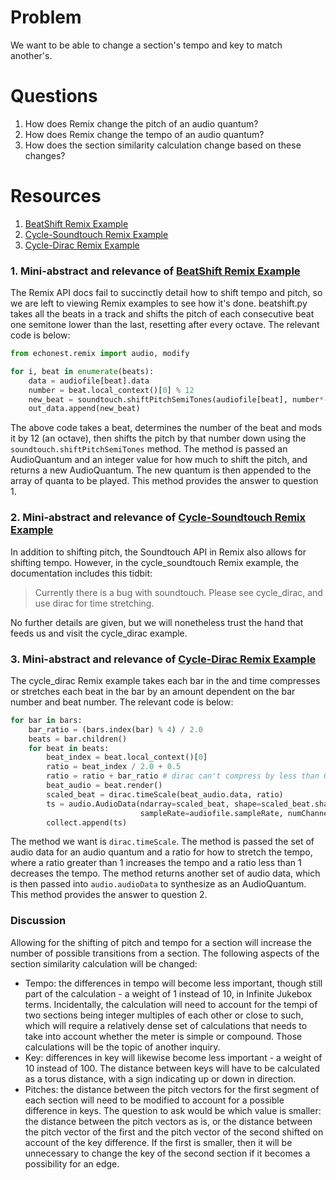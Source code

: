 # Problem
We want to be able to change a section's tempo and key to match another's.

# Questions
1. How does Remix change the pitch of an audio quantum?
2. How does Remix change the tempo of an audio quantum?
3. How does the section similarity calculation change based on these changes?

# Resources

1. [BeatShift Remix Example]
2. [Cycle-Soundtouch Remix Example]
3. [Cycle-Dirac Remix Example]

### 1. Mini-abstract and relevance of [BeatShift Remix Example]

The Remix API docs fail to succinctly detail how to shift tempo and pitch, so we are left to viewing Remix examples to see how it's done. beatshift.py takes all the beats in a track and shifts the pitch of each consecutive beat one semitone lower than the last, resetting after every octave. The relevant code is below:

```python
from echonest.remix import audio, modify

for i, beat in enumerate(beats):
    data = audiofile[beat].data
    number = beat.local_context()[0] % 12
    new_beat = soundtouch.shiftPitchSemiTones(audiofile[beat], number*-1)
    out_data.append(new_beat)
```

The above code takes a beat, determines the number of the beat and mods it by 12 (an octave), then shifts the pitch by that number down using the `soundtouch.shiftPitchSemiTones` method. The method is passed an AudioQuantum and an integer value for how much to shift the pitch, and returns a new AudioQuantum. The new quantum is then appended to the array of quanta to be played. This method provides the answer to question 1.

### 2. Mini-abstract and relevance of [Cycle-Soundtouch Remix Example]

In addition to shifting pitch, the Soundtouch API in Remix also allows for shifting tempo. However, in the cycle_soundtouch Remix example, the documentation includes this tidbit:

> Currently there is a bug with soundtouch. Please see cycle_dirac, and use dirac for time stretching.

No further details are given, but we will nonetheless trust the hand that feeds us and visit the cycle_dirac example.

### 3. Mini-abstract and relevance of [Cycle-Dirac Remix Example]

The cycle_dirac Remix example takes each bar in the and time compresses or stretches each beat in the bar by an amount dependent on the bar number and beat number. The relevant code is below:

```python
for bar in bars:
    bar_ratio = (bars.index(bar) % 4) / 2.0
    beats = bar.children()
    for beat in beats:
        beat_index = beat.local_context()[0]
        ratio = beat_index / 2.0 + 0.5
        ratio = ratio + bar_ratio # dirac can't compress by less than 0.5!
        beat_audio = beat.render()
        scaled_beat = dirac.timeScale(beat_audio.data, ratio)
        ts = audio.AudioData(ndarray=scaled_beat, shape=scaled_beat.shape, 
                             sampleRate=audiofile.sampleRate, numChannels=scaled_beat.shape[1])
        collect.append(ts)
```

The method we want is `dirac.timeScale`. The method is passed the set of audio data for an audio quantum and a ratio for how to stretch the tempo, where a ratio greater than 1 increases the tempo and a ratio less than 1 decreases the tempo. The method returns another set of audio data, which is then passed into `audio.audioData` to synthesize as an AudioQuantum. This method provides the answer to question 2.

### Discussion

Allowing for the shifting of pitch and tempo for a section will increase the number of possible transitions from a section. The following aspects of the section similarity calculation will be changed:
* Tempo: the differences in tempo will become less important, though still part of the calculation - a weight of 1 instead of 10, in Infinite Jukebox terms. Incidentally, the calculation will need to account for the tempi of two sections being integer multiples of each other or close to such, which will require a relatively dense set of calculations that needs to take into account whether the meter is simple or compound. Those calculations will be the topic of another inquiry.
* Key: differences in key will likewise become less important - a weight of 10 instead of 100. The distance between keys will have to be calculated as a torus distance, with a sign indicating up or down in direction.
* Pitches: the distance between the pitch vectors for the first segment of each section will need to be modified to account for a possible difference in keys. The question to ask would be which value is smaller: the distance between the pitch vectors as is, or the distance between the pitch vector of the first and the pitch vector of the second shifted on account of the key difference. If the first is smaller, then it will be unnecessary to change the key of the second section if it becomes a possibility for an edge.

[BeatShift Remix Example]: https://github.com/echonest/remix/blob/master/examples/stretch/beatshift.py
[Cycle-Soundtouch Remix Example]: https://github.com/echonest/remix/blob/master/examples/stretch/cycle_soundtouch.py
[Cycle-Dirac Remix Example]: https://github.com/echonest/remix/blob/master/examples/stretch/cycle_dirac.py